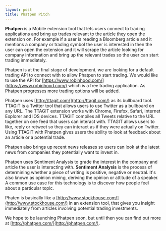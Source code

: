 ```yaml
---
layout: post
title: Phatpen Pitch
---
```


**Phatpen** is a Mobile extension tool that lets users connect to trading applications and bring up trades relevant to the article they open the extension on. For example if a user is reading a Bloomberg article and it mentions a company or trading symbol the user is interested in then the user can open the extension and it will scrape the article looking for company information and bring up the relevant trades so the user can start trading immediately.

Phatpen is at the final stage of development, we are looking for a default trading API to connect with to allow Phatpen to start trading. We would like to use the API for [https://www.robinhood.com/](https://www.robinhood.com/) which is a free trading application. As Phatpen progresses more trading options will be added.

Phatpen uses [http://ttagit.com/](http://ttagit.com/) as its bullboard tool. TTAGIT is a Twitter tool that allows users to use Twitter as a bullboard on any URL. The TTAGIT extension works with Chrome, Firefox, Safari, Internet Explorer and IOS devices. TTAGIT compiles all Tweets relative to the URL together on one feed that users can interact with. TTAGIT allows users to like, reply or retweet so they can interact as if they were actually on Twitter. Using TTAGIT with Phatpen gives users the ability to look at feedback about an article or a potential trade.

Phatpen also brings up recent news releases so users can look at the latest news from companies they potentially want to invest in.

Phatpen uses Sentiment Analysis to grade the interest in the company and article the user is interacting with. **Sentiment Analysis** is the process of determining whether a piece of writing is positive, negative or neutral. It's also known as opinion mining, deriving the opinion or attitude of a speaker. A common use case for this technology is to discover how people feel about a particular topic.

Phaten is basically like a [http://www.stockhouse.com/](http://www.stockhouse.com/) in an extension tool, that gives you insight immediately from articles involving potential trading investments.

We hope to be launching Phatpen soon, but until then you can find out more at [http://phatpen.com/](http://phatpen.com/).
